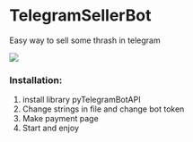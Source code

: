 # TelegramSellerBot
Easy way to sell some thrash in telegram


<img src="https://i.imgur.com/c2TjAqg.gif"/>



<h3>Installation:</h3>

1. install library pyTelegramBotAPI
2. Change strings in file and change bot token
3. Make payment page
4. Start and enjoy
